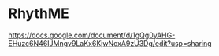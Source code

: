 # RhythME

https://docs.google.com/document/d/1gQg0yAHG-EHuzc6N46IJMngv9LaKx6KjwNoxA9zU3Dg/edit?usp=sharing
